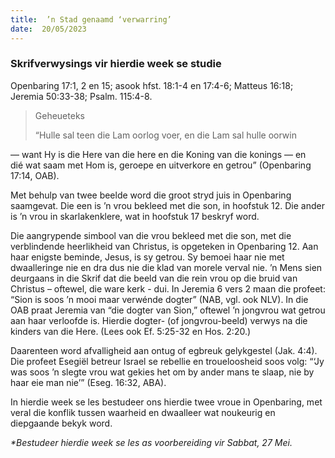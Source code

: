 ```yaml
---
title:  ’n Stad genaamd ‘verwarring’
date:  20/05/2023
---
```


### Skrifverwysings vir hierdie week se studie
Openbaring 17:1, 2 en 15; asook hfst. 18:1-4 en 17:4-6; Matteus 16:18; Jeremia 50:33-38; Psalm. 115:4-8.

> <p>Geheueteks</p>
> “Hulle sal teen die Lam oorlog voer, en die Lam sal hulle oorwin

— want Hy is die Here van die here en die Koning van die konings — en dié wat saam met Hom is, geroepe en uitverkore en getrou” (Openbaring 17:14, OAB).

Met behulp van twee beelde word die groot stryd juis in Openbaring saamgevat. Die een is ’n vrou bekleed met die son, in hoofstuk 12. Die ander is ’n vrou in skarlakenklere, wat in hoofstuk 17 beskryf word.

Die aangrypende simbool van die vrou bekleed met die son, met die verblindende heerlikheid van Christus, is opgeteken in Openbaring 12. Aan haar enigste beminde, Jesus, is sy getrou. Sy bemoei haar nie met dwaalleringe nie en dra dus nie die klad van morele verval nie. ’n Mens sien deurgaans in die Skrif dat die beeld van die rein vrou op die bruid van Christus – oftewel, die ware kerk - dui. In Jeremia 6 vers 2 maan die profeet: “Sion is soos ’n mooi maar verwénde dogter” (NAB, vgl. ook NLV). In die OAB praat Jeremia van “die dogter van Sion,” oftewel ’n jongvrou wat getrou aan haar verloofde is. Hierdie dogter- (of jongvrou-beeld) verwys na die kinders van die Here. (Lees ook Ef. 5:25-32 en Hos. 2:20.)

Daarenteen word afvalligheid aan ontug of egbreuk gelykgestel (Jak. 4:4). Die profeet Esegiël betreur Israel se rebellie en troueloosheid soos volg: “‘Jy was soos ’n slegte vrou wat gekies het om by ander mans te slaap, nie by haar eie man nie’” (Eseg. 16:32, ABA).

In hierdie week se les bestudeer ons hierdie twee vroue in Openbaring, met veral die konflik tussen waarheid en dwaalleer wat noukeurig en diepgaande bekyk word.

_*Bestudeer hierdie week se les as voorbereiding vir Sabbat, 27 Mei._